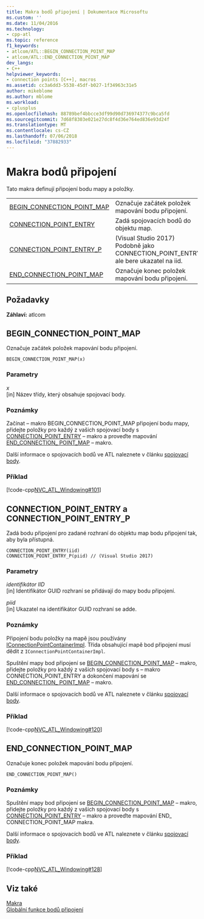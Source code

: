 ```yaml
---
title: Makra bodů připojení | Dokumentace Microsoftu
ms.custom: ''
ms.date: 11/04/2016
ms.technology:
- cpp-atl
ms.topic: reference
f1_keywords:
- atlcom/ATL::BEGIN_CONNECTION_POINT_MAP
- atlcom/ATL::END_CONNECTION_POINT_MAP
dev_langs:
- C++
helpviewer_keywords:
- connection points [C++], macros
ms.assetid: cc3a6dd3-5538-45df-b027-1f34963c31e5
author: mikeblome
ms.author: mblome
ms.workload:
- cplusplus
ms.openlocfilehash: 88789bef4bbcce3df99d90d736974377c9bca5fd
ms.sourcegitcommit: 7d68f8303e021e27dc8f4d36e764ed836e93d24f
ms.translationtype: MT
ms.contentlocale: cs-CZ
ms.lasthandoff: 07/06/2018
ms.locfileid: "37882933"
---
```

# <a name="connection-point-macros"></a>Makra bodů připojení
Tato makra definují připojení bodu mapy a položky.  
  
|||  
|-|-|  
|[BEGIN_CONNECTION_POINT_MAP](#begin_connection_point_map)|Označuje začátek položek mapování bodu připojení.|  
|[CONNECTION_POINT_ENTRY](#connection_point_entry)|Zadá spojovacích bodů do objektu map.|  
|[CONNECTION_POINT_ENTRY_P](#connection_point_entry)| (Visual Studio 2017) Podobně jako CONNECTION_POINT_ENTRY ale bere ukazatel na iid.|
|[END_CONNECTION_POINT_MAP](#end_connection_point_map)|Označuje konec položek mapování bodu připojení.|  

## <a name="requirements"></a>Požadavky  
 **Záhlaví:** atlcom 
   
##  <a name="begin_connection_point_map"></a>  BEGIN_CONNECTION_POINT_MAP  
 Označuje začátek položek mapování bodu připojení.  
  
```
BEGIN_CONNECTION_POINT_MAP(x)
```  
  
### <a name="parameters"></a>Parametry  
 *x*  
 [in] Název třídy, který obsahuje spojovací body.  
  
### <a name="remarks"></a>Poznámky  
 Začínat – makro BEGIN_CONNECTION_POINT_MAP připojení bodu mapy, přidejte položky pro každý z vašich spojovací body s [CONNECTION_POINT_ENTRY](#connection_point_entry) – makro a proveďte mapování [END_CONNECTION_ POINT_MAP](#end_connection_point_map) – makro.  
  
 Další informace o spojovacích bodů ve ATL naleznete v článku [spojovací body](../../atl/atl-connection-points.md).  
  
### <a name="example"></a>Příklad  
 [!code-cpp[NVC_ATL_Windowing#101](../../atl/codesnippet/cpp/connection-point-macros_1.h)]  
  
##  <a name="connection_point_entry"></a>  CONNECTION_POINT_ENTRY a CONNECTION_POINT_ENTRY_P  
 Zadá bodu připojení pro zadané rozhraní do objektu map bodu připojení tak, aby byla přístupná.  
  
```
CONNECTION_POINT_ENTRY(iid)
CONNECTION_POINT_ENTRY_P(piid) // (Visual Studio 2017)
```  
  
### <a name="parameters"></a>Parametry  
 *identifikátor IID*  
 [in] Identifikátor GUID rozhraní se přidávají do mapy bodu připojení. 
 
 *piid*  
 [in] Ukazatel na identifikátor GUID rozhraní se adde.   
  
### <a name="remarks"></a>Poznámky  
 Připojení bodu položky na mapě jsou používány [IConnectionPointContainerImpl](../../atl/reference/iconnectionpointcontainerimpl-class.md). Třída obsahující mapě bod připojení musí dědit z `IConnectionPointContainerImpl`.  
  
 Spuštění mapy bod připojení se [BEGIN_CONNECTION_POINT_MAP](#begin_connection_point_map) – makro, přidejte položky pro každý z vašich spojovací body s – makro CONNECTION_POINT_ENTRY a dokončení mapování se [END_CONNECTION_ POINT_MAP](#end_connection_point_map) – makro.  
  
 Další informace o spojovacích bodů ve ATL naleznete v článku [spojovací body](../../atl/atl-connection-points.md).  
  
### <a name="example"></a>Příklad  
 [!code-cpp[NVC_ATL_Windowing#120](../../atl/codesnippet/cpp/connection-point-macros_2.h)]  
  
##  <a name="end_connection_point_map"></a>  END_CONNECTION_POINT_MAP  
 Označuje konec položek mapování bodu připojení.  
  
```
END_CONNECTION_POINT_MAP()
```  
  
### <a name="remarks"></a>Poznámky  
 Spuštění mapy bod připojení se [BEGIN_CONNECTION_POINT_MAP](#begin_connection_point_map) – makro, přidejte položky pro každý z vašich spojovací body s [CONNECTION_POINT_ENTRY](#connection_point_entry) – makro a proveďte mapování END_ CONNECTION_POINT_MAP makra.  
  
 Další informace o spojovacích bodů ve ATL naleznete v článku [spojovací body](../../atl/atl-connection-points.md).  
  
### <a name="example"></a>Příklad  
 [!code-cpp[NVC_ATL_Windowing#128](../../atl/codesnippet/cpp/connection-point-macros_3.h)]  
  
## <a name="see-also"></a>Viz také  
 [Makra](../../atl/reference/atl-macros.md)   
 [Globální funkce bodů připojení](../../atl/reference/connection-point-global-functions.md)
